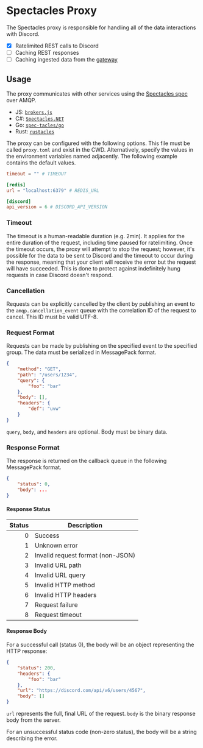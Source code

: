 # Spectacles Proxy

The Spectacles proxy is responsible for handling all of the data interactions with Discord.

- [x] Ratelimited REST calls to Discord
- [ ] Caching REST responses
- [ ] Caching ingested data from the [gateway](https://github.com/spec-tacles/gateway)

## Usage

The proxy communicates with other services using the [Spectacles spec](https://github.com/spec-tacles/spec) over AMQP.

- JS: [`brokers.js`](https://github.com/spec-tacles/brokers.js)
- C#: [`Spectacles.NET`](https://github.com/spec-tacles/Spectacles.NET)
- Go: [`spec-tacles/go`](https://github.com/spec-tacles/go)
- Rust: [`rustacles`](https://github.com/spec-tacles/rustacles)

The proxy can be configured with the following options. This file must be called `proxy.toml` and exist in the CWD. Alternatively, specify the values in the environment variables named adjacently. The following example contains the default values.

```toml
timeout = "" # TIMEOUT

[redis]
url = "localhost:6379" # REDIS_URL

[discord]
api_version = 6 # DISCORD_API_VERSION
```

### Timeout

The timeout is a human-readable duration (e.g. 2min). It applies for the entire duration of the request, including time paused for ratelimiting. Once the timeout occurs, the proxy will attempt to stop the request; however, it's possible for the data to be sent to Discord and the timeout to occur during the response, meaning that your client will receive the error but the request will have succeeded. This is done to protect against indefinitely hung requests in case Discord doesn't respond.

### Cancellation

Requests can be explicitly cancelled by the client by publishing an event to the `amqp.cancellation_event` queue with the correlation ID of the request to cancel. This ID must be valid UTF-8.

### Request Format

Requests can be made by publishing on the specified event to the specified group. The data must be serialized in MessagePack format.

```json
{
	"method": "GET",
	"path": "/users/1234",
	"query": {
		"foo": "bar"
	},
	"body": [],
	"headers": {
		"def": "uvw"
	}
}
```

`query`, `body`, and `headers` are optional. Body must be binary data.

### Response Format

The response is returned on the callback queue in the following MessagePack format.

```json
{
	"status": 0,
	"body": ...
}
```

#### Response Status

**Status**|**Description**
-----:|-----
0|Success
1|Unknown error
2|Invalid request format (non-JSON)
3|Invalid URL path
4|Invalid URL query
5|Invalid HTTP method
6|Invalid HTTP headers
7|Request failure
8|Request timeout

#### Response Body

For a successful call (status 0), the body will be an object representing the HTTP response:

```json
{
	"status": 200,
	"headers": {
		"foo": "bar"
	},
	"url": "https://discord.com/api/v6/users/4567",
	"body": []
}
```

`url` represents the full, final URL of the request. `body` is the binary response body from the server.

For an unsuccessful status code (non-zero status), the body will be a string describing the error.
